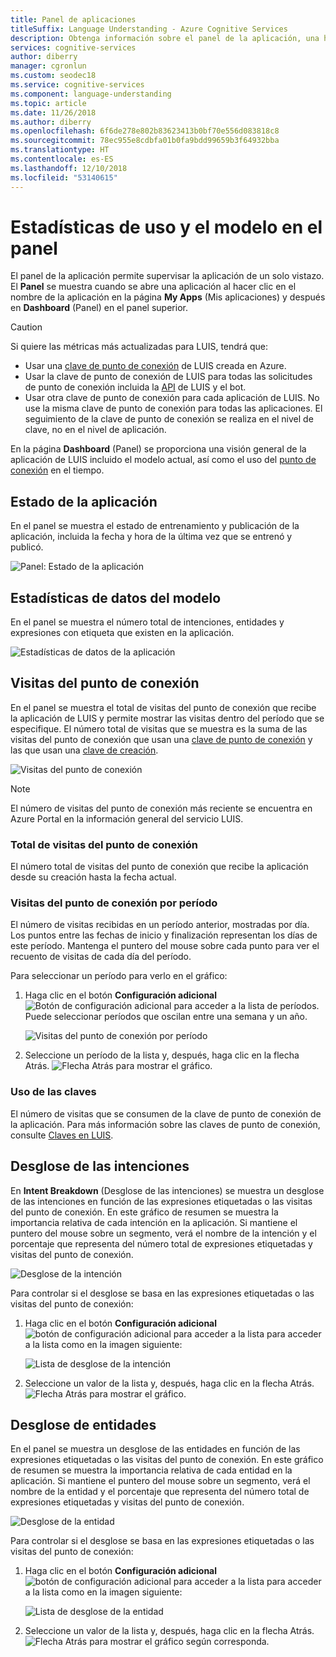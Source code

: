 ```yaml
---
title: Panel de aplicaciones
titleSuffix: Language Understanding - Azure Cognitive Services
description: Obtenga información sobre el panel de la aplicación, una herramienta de informes visualizada que permite supervisar las aplicaciones de un solo vistazo.
services: cognitive-services
author: diberry
manager: cgronlun
ms.custom: seodec18
ms.service: cognitive-services
ms.component: language-understanding
ms.topic: article
ms.date: 11/26/2018
ms.author: diberry
ms.openlocfilehash: 6f6de278e802b83623413b0bf70e556d083818c8
ms.sourcegitcommit: 78ec955e8cdbfa01b0fa9bdd99659b3f64932bba
ms.translationtype: HT
ms.contentlocale: es-ES
ms.lasthandoff: 12/10/2018
ms.locfileid: "53140615"
---
```

# <a name="model-and-usage-statistics-in-the-dashboard"></a>Estadísticas de uso y el modelo en el panel
El panel de la aplicación permite supervisar la aplicación de un solo vistazo. El **Panel** se muestra cuando se abre una aplicación al hacer clic en el nombre de la aplicación en la página **My Apps** (Mis aplicaciones) y después en **Dashboard** (Panel) en el panel superior. 

> [!CAUTION]
> Si quiere las métricas más actualizadas para LUIS, tendrá que:
> * Usar una [clave de punto de conexión](luis-how-to-azure-subscription.md) de LUIS creada en Azure.
> * Usar la clave de punto de conexión de LUIS para todas las solicitudes de punto de conexión incluida la [API](https://aka.ms/luis-endpoint-apis) de LUIS y el bot.
> * Usar otra clave de punto de conexión para cada aplicación de LUIS. No use la misma clave de punto de conexión para todas las aplicaciones. El seguimiento de la clave de punto de conexión se realiza en el nivel de clave, no en el nivel de aplicación.  

En la página **Dashboard** (Panel) se proporciona una visión general de la aplicación de LUIS incluido el modelo actual, así como el uso del [punto de conexión](luis-glossary.md#endpoint) en el tiempo. 
  
## <a name="app-status"></a>Estado de la aplicación
En el panel se muestra el estado de entrenamiento y publicación de la aplicación, incluida la fecha y hora de la última vez que se entrenó y publicó.  

![Panel: Estado de la aplicación](./media/luis-how-to-use-dashboard/app-state.png)

## <a name="model-data-statistics"></a>Estadísticas de datos del modelo
En el panel se muestra el número total de intenciones, entidades y expresiones con etiqueta que existen en la aplicación. 

![Estadísticas de datos de la aplicación](./media/luis-how-to-use-dashboard/app-model-count.png)

## <a name="endpoint-hits"></a>Visitas del punto de conexión
En el panel se muestra el total de visitas del punto de conexión que recibe la aplicación de LUIS y permite mostrar las visitas dentro del período que se especifique. El número total de visitas que se muestra es la suma de las visitas del punto de conexión que usan una [clave de punto de conexión](./luis-concept-keys.md#endpoint-key) y las que usan una [clave de creación](./luis-concept-keys.md#authoring-key).

![Visitas del punto de conexión](./media/luis-how-to-use-dashboard/dashboard-endpointhits.png)

> [!NOTE] 
> El número de visitas del punto de conexión más reciente se encuentra en Azure Portal en la información general del servicio LUIS. 
 
### <a name="total-endpoint-hits"></a>Total de visitas del punto de conexión
El número total de visitas del punto de conexión que recibe la aplicación desde su creación hasta la fecha actual.

### <a name="endpoint-hits-per-period"></a>Visitas del punto de conexión por período
El número de visitas recibidas en un período anterior, mostradas por día. Los puntos entre las fechas de inicio y finalización representan los días de este período. Mantenga el puntero del mouse sobre cada punto para ver el recuento de visitas de cada día del período. 

Para seleccionar un período para verlo en el gráfico:
 
1. Haga clic en el botón **Configuración adicional** ![Botón de configuración adicional](./media/luis-how-to-use-dashboard/Dashboard-Settings-btn.png) para acceder a la lista de períodos. Puede seleccionar períodos que oscilan entre una semana y un año. 

    ![Visitas del punto de conexión por período](./media/luis-how-to-use-dashboard/timerange.png)

2. Seleccione un período de la lista y, después, haga clic en la flecha Atrás. ![Flecha Atrás](./media/luis-how-to-use-dashboard/Dashboard-backArrow.png) para mostrar el gráfico.

### <a name="key-usage"></a>Uso de las claves
El número de visitas que se consumen de la clave de punto de conexión de la aplicación. Para más información sobre las claves de punto de conexión, consulte [Claves en LUIS](luis-concept-keys.md). 
  
## <a name="intent-breakdown"></a>Desglose de las intenciones
En **Intent Breakdown** (Desglose de las intenciones) se muestra un desglose de las intenciones en función de las expresiones etiquetadas o las visitas del punto de conexión. En este gráfico de resumen se muestra la importancia relativa de cada intención en la aplicación. Si mantiene el puntero del mouse sobre un segmento, verá el nombre de la intención y el porcentaje que representa del número total de expresiones etiquetadas y visitas del punto de conexión. 

![Desglose de la intención](./media/luis-how-to-use-dashboard/intent-breakdown.png)

Para controlar si el desglose se basa en las expresiones etiquetadas o las visitas del punto de conexión:

1. Haga clic en el botón **Configuración adicional** ![botón de configuración adicional para acceder a la lista](./media/luis-how-to-use-dashboard/Dashboard-Settings-btn.png) para acceder a la lista como en la imagen siguiente:

    ![Lista de desglose de la intención](./media/luis-how-to-use-dashboard/intent-breakdown-based-on.png)
2. Seleccione un valor de la lista y, después, haga clic en la flecha Atrás. ![Flecha Atrás](./media/luis-how-to-use-dashboard/Dashboard-backArrow.png) para mostrar el gráfico.

## <a name="entity-breakdown"></a>Desglose de entidades
En el panel se muestra un desglose de las entidades en función de las expresiones etiquetadas o las visitas del punto de conexión. En este gráfico de resumen se muestra la importancia relativa de cada entidad en la aplicación. Si mantiene el puntero del mouse sobre un segmento, verá el nombre de la entidad y el porcentaje que representa del número total de expresiones etiquetadas y visitas del punto de conexión. 

![Desglose de la entidad](./media/luis-how-to-use-dashboard/entity-breakdown.png)

Para controlar si el desglose se basa en las expresiones etiquetadas o las visitas del punto de conexión:

1. Haga clic en el botón **Configuración adicional** ![botón de configuración adicional para acceder a la lista](./media/luis-how-to-use-dashboard/Dashboard-Settings-btn.png) para acceder a la lista como en la imagen siguiente:

    ![Lista de desglose de la entidad](./media/luis-how-to-use-dashboard/entity-breakdown-based-on.png)
2. Seleccione un valor de la lista y, después, haga clic en la flecha Atrás. ![Flecha Atrás](./media/luis-how-to-use-dashboard/Dashboard-backArrow.png) para mostrar el gráfico según corresponda.
